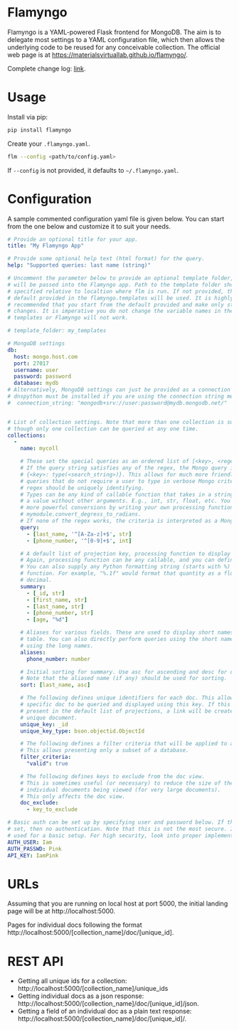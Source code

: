 # Flamyngo

Flamyngo is a YAML-powered Flask frontend for MongoDB. The aim is to delegate
most settings to a YAML configuration file, which then allows the  underlying
code to be reused for any conceivable collection. The official web page is at
https://materialsvirtuallab.github.io/flamyngo/.

Complete change log: [link](https://materialsvirtuallab.github.io/flamyngo//CHANGES).

# Usage

Install via pip:

```bash
pip install flamyngo
```

Create your `.flamyngo.yaml`.

```bash
flm --config <path/to/config.yaml>
```

If `--config` is not provided, it defaults to `~/.flamyngo.yaml`.

# Configuration

A sample commented configuration yaml file is given below. You can start from
the one below and customize it to suit your needs.

```yaml
# Provide an optional title for your app.
title: "My Flamyngo App"

# Provide some optional help text (html format) for the query.
help: "Supported queries: last name (string)"

# Uncomment the parameter below to provide an optional template folder, which
# will be passed into the Flamyngo app. Path to the template folder should be
# specified relative to localtion where flm is run. If not provided, the
# default provided in the flamyngo.templates will be used. It is highly
# recommended that you start from the default provided and make only stylistic
# changes. It is imperative you do not change the variable names in the Jinja
# templates or Flamyngo will not work.

# template_folder: my_templates

# MongoDB settings
db:
  host: mongo.host.com
  port: 27017
  username: user
  password: password
  database: mydb
# Alternatively, MongoDB settings can just be provided as a connection string.
# dnspython must be installed if you are using the connection string method.
#  connection_string: "mongodb+srv://user:password@mydb.mongodb.net/"


# List of collection settings. Note that more than one collection is supported,
# though only one collection can be queried at any one time.
collections:
  -
    name: mycoll

    # These set the special queries as an ordered list of [<key>, <regex string>, <type>].
    # If the query string satisfies any of the regex, the Mongo query is set as
    # {<key>: type(<search_string>)}. This allows for much more friendly setups for common
    # queries that do not require a user to type in verbose Mongo criteria. Each
    # regex should be uniquely identifying.
    # Types can be any kind of callable function that takes in a string and return
    # a value without other arguments. E.g., int, str, float, etc. You can support
    # more powerful conversions by writing your own processing function, e.g.,
    # mymodule.convert_degress_to_radians.
    # If none of the regex works, the criteria is interpreted as a Mongo-like dict query.
    query:
      - [last_name, '^[A-Za-z]+$', str]
      - [phone_number, '^[0-9]+$', int]

    # A default list of projection key, processing function to display as a table.
    # Again, processing function can be any callable, and you can define your own.
    # You can also supply any Python formatting string (starts with %) as the processing
    # function. For example, "%.1f" would format that quantity as a float with one
    # decimal.
    summary:
      - [_id, str]
      - [first_name, str]
      - [last_name, str]
      - [phone_number, str]
      - [age, "%d"]

    # Aliases for various fields. These are used to display short names in the summary
    # table. You can also directly perform queries using the short names instead of
    # using the long names.
    aliases:
      phone_number: number

    # Initial sorting for summary. Use asc for ascending and desc for descending.
    # Note that the aliased name (if any) should be used for sorting.
    sort: [last_name, asc]

    # The following defines unique identifiers for each doc. This allows each
    # specific doc to be queried and displayed using this key. If this key is
    # present in the default list of projections, a link will be created to each
    # unique document.
    unique_key: _id
    unique_key_type: bson.objectid.ObjectId

    # The following defines a filter criteria that will be applied to all queries.
    # This allows presenting only a subset of a database.
    filter_criteria:
      "valid": true

    # The following defines keys to exclude from the doc view.
    # This is sometimes useful (or necessary) to reduce the size of the
    # individual documents being viewed (for very large documents).
    # This only affects the doc view.
    doc_exclude:
      - key_to_exclude

# Basic auth can be set up by specifying user and password below. If these are not
# set, then no authentication. Note that this is not the most secure. It is merely
# used for a basic setup. For high security, look into proper implementations.
AUTH_USER: Iam
AUTH_PASSWD: Pink
API_KEY: IamPink
```

# URLs

Assuming that you are running on local host at port 5000, the initial
landing page will be at http://localhost:5000.

Pages for individual docs following the format
http://localhost:5000/[collection_name]/doc/[unique_id].

# REST API

* Getting all unique ids for a collection: http://localhost:5000/[collection_name]/unique_ids
* Getting individual docs as a json response: http://localhost:5000/[collection_name]/doc/[unique_id]/json.
* Getting a field of an individual doc as a plain text response: http://localhost:5000/[collection_name]/doc/[unique_id]/<field>.
